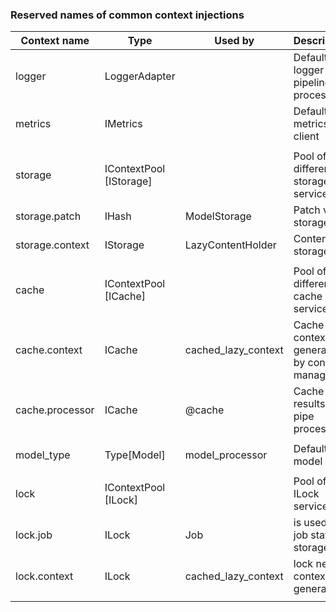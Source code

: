 ### Reserved names of common context injections

| Context name     | Type | Used by | Description |
|------------------|------|---------|-------------|
| logger           | LoggerAdapter |        | Default logger for pipeline processors |
| metrics          | IMetrics |    | Default metrics client |
|                  |      |         |              |
| storage          | IContextPool \[IStorage\] | | Pool of different storage services |
| storage.patch    | IHash | ModelStorage | Patch value storage |
| storage.context  | IStorage | LazyContentHolder | Content storage  |
|                  |      |         |              |
| cache          | IContextPool \[ICache\] | | Pool of different cache services |
| cache.context    | ICache | cached_lazy_context | Cache context generated by context manager |
| cache.processor    | ICache | @cache | Cache results of pipe processor |
|                  |      |         |              |
| model_type       | Type\[Model\] | model_processor | Default model type |
|                  |      |         |              |
| lock             | IContextPool \[ILock\] |  | Pool of ILock services |
| lock.job         | ILock | Job  | is used as a job status storage |   
| lock.context     | ILock | cached_lazy_context  | lock new context generation |   
|                  |      |         |              |
